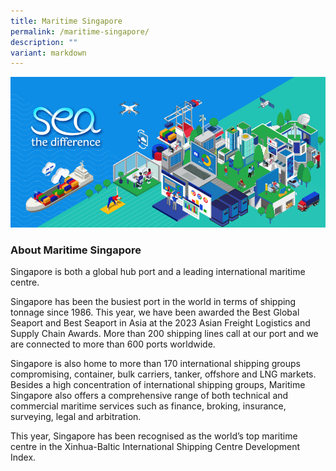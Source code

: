 ```yaml
---
title: Maritime Singapore
permalink: /maritime-singapore/
description: ""
variant: markdown
---
```

![](/images/Homepage%20Banners/maritime%20std-kv%20795x380-04.jpg)

### About Maritime Singapore
Singapore is both a global hub port and a leading international maritime centre. 

Singapore has been the busiest port in the world in terms of shipping tonnage since 1986. This year, we have been awarded the Best Global Seaport and Best Seaport in Asia at the 2023 Asian Freight Logistics and Supply Chain Awards. More than 200 shipping lines call at our port and we are connected to more than 600 ports worldwide. 

Singapore is also home to more than 170 international shipping groups compromising, container, bulk carriers, tanker, offshore and LNG markets. Besides a high concentration of international shipping groups, Maritime Singapore also offers a comprehensive range of both technical and commercial maritime services such as finance, broking, insurance, surveying, legal and arbitration. 

This year, Singapore has been recognised as the world’s top maritime centre in the Xinhua-Baltic International Shipping Centre Development Index.